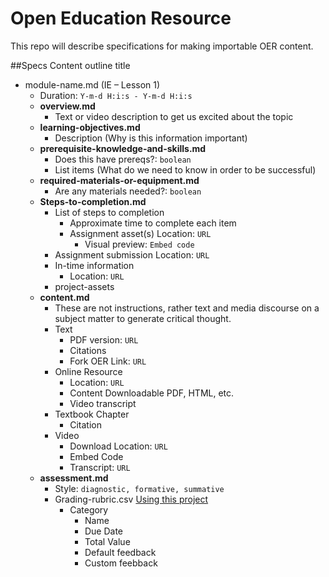 # Open Education Resource
This repo will describe specifications for making importable OER content.

##Specs
Content outline title
  - module-name.md (IE – Lesson 1)
    - Duration: `Y-m-d H:i:s - Y-m-d H:i:s`
    - **overview.md**
      - Text or video description to get us excited about the topic
    - **learning-objectives.md**
      - Description (Why is this information important)
    - **prerequisite-knowledge-and-skills.md**
      - Does this have prereqs?: `boolean`
      - List items (What do we need to know in order to be successful)
    - **required-materials-or-equipment.md**
      - Are any materials needed?: `boolean`
    - **Steps-to-completion.md**
      - List of steps to completion
        - Approximate time to complete each item
        - Assignment asset(s) Location: `URL`
          - Visual preview: `Embed code`
      - Assignment submission Location: `URL`
      - In-time information
        - Location: `URL`
      - project-assets
    - **content.md**
      - These are not instructions, rather text and media discourse on a subject matter to generate critical thought.
      - Text
        - PDF version: `URL`
        - Citations
        - Fork OER Link: `URL` 
      - Online Resource
        - Location: `URL`
        - Content Downloadable PDF, HTML, etc.
        - Video transcript
      - Textbook Chapter
        - Citation
      - Video
        - Download Location: `URL`
        - Embed Code
        - Transcript: `URL`
    - **assessment.md**
      - Style: `diagnostic, formative, summative`
      - Grading-rubric.csv [Using this project](https://github.com/mplewis/csvtomd)
        - Category
          - Name
          - Due Date
          - Total Value
          - Default feedback
          - Custom feebback
